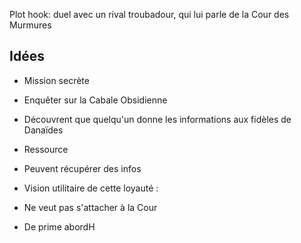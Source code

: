 Plot hook: duel avec un rival troubadour, qui lui parle de la Cour des Murmures

## Idées

- Mission secrète

- Enquêter sur la Cabale Obsidienne
- Découvrent que quelqu'un donne les informations aux fidèles de Danaïdes

- Ressource

- Peuvent récupérer des infos

- Vision utilitaire de cette loyauté :

- Ne veut pas s'attacher à la Cour
- De prime abordH